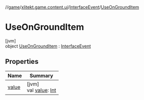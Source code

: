 //[game](../../../../index.md)/[xlitekt.game.content.ui](../../index.md)/[InterfaceEvent](../index.md)/[UseOnGroundItem](index.md)

# UseOnGroundItem

[jvm]\
object [UseOnGroundItem](index.md) : [InterfaceEvent](../index.md)

## Properties

| Name | Summary |
|---|---|
| [value](../value.md) | [jvm]<br>val [value](../value.md): [Int](https://kotlinlang.org/api/latest/jvm/stdlib/kotlin/-int/index.html) |
